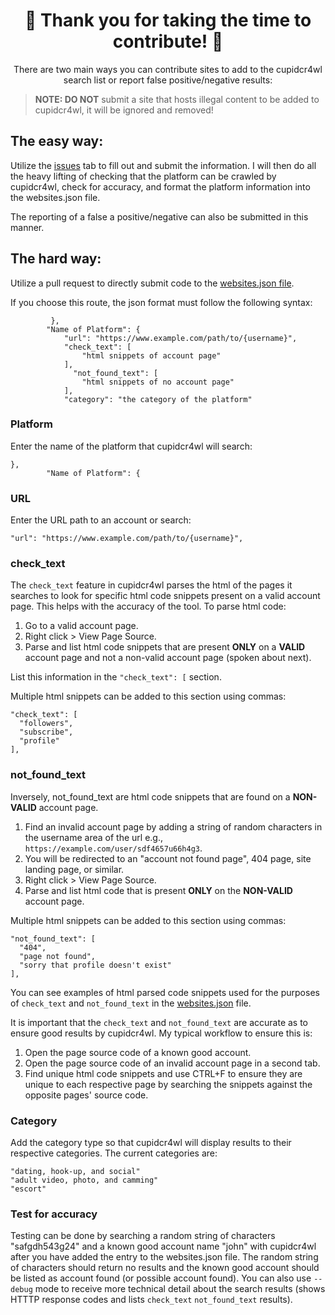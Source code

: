 <div align="center">
  
# 🌟 Thank you for taking the time to contribute! 🌟
  
There are two main ways you can contribute sites to add to the cupidcr4wl search list or report false positive/negative results:
</div>

>**NOTE: DO NOT** submit a site that hosts illegal content to be added to cupidcr4wl, it will be ignored and removed!
  
## The easy way:
Utilize the [issues](https://github.com/OSINTI4L/cupidcr4wl/issues) tab to fill out and submit the information. I will then do all the heavy lifting of checking that the platform can be crawled by cupidcr4wl, check for accuracy, and format the platform information into the websites.json file.

The reporting of a false a positive/negative can also be submitted in this manner.

## The hard way:
Utilize a pull request to directly submit code to the [websites.json file](https://github.com/OSINTI4L/cupidcr4wl/blob/main/websites.json).

If you choose this route, the json format must follow the following syntax:

```
         },
        "Name of Platform": {
            "url": "https://www.example.com/path/to/{username}",
            "check_text": [
                "html snippets of account page"
            ],
              "not_found_text": [
                "html snippets of no account page"
            ],
            "category": "the category of the platform"
```

### Platform
Enter the name of the platform that cupidcr4wl will search:
```
},
        "Name of Platform": {
```

### URL
Enter the URL path to an account or search:

```"url": "https://www.example.com/path/to/{username}",```

### check_text
The ```check_text``` feature in cupidcr4wl parses the html of the pages it searches to look for specific html code snippets present on a valid account page. This helps with the accuracy of the tool. To parse html code:
1. Go to a valid account page.
2. Right click > View Page Source.
3. Parse and list html code snippets that are present **ONLY** on a **VALID** account page and not a non-valid account page (spoken about next).

List this information in the ```"check_text": [``` section.

Multiple html snippets can be added to this section using commas:

```
"check_text": [
  "followers",
  "subscribe",
  "profile"
],
```

### not_found_text
Inversely, not_found_text are html code snippets that are found on a **NON-VALID** account page.
1. Find an invalid account page by adding a string of random characters in the username area of the url e.g., ```https://example.com/user/sdf4657u66h4g3```.
2. You will be redirected to an "account not found page", 404 page, site landing page, or similar.
3. Right click > View Page Source.
4. Parse and list html code that is present **ONLY** on the **NON-VALID** account page.

Multiple html snippets can be added to this section using commas:
```
"not_found_text": [
  "404",
  "page not found",
  "sorry that profile doesn't exist"
],
```

You can see examples of html parsed code snippets used for the purposes of ```check_text``` and ```not_found_text``` in the [websites.json](https://github.com/OSINTI4L/cupidcr4wl/blob/main/websites.json) file.

It is important that the ```check_text``` and ```not_found_text``` are accurate as to ensure good results by cupidcr4wl. My typical workflow to ensure this is:
1. Open the page source code of a known good account.
2. Open the page source code of an invalid account page in a second tab.
3. Find unique html code snippets and use CTRL+F to ensure they are unique to each respective page by searching the snippets against the opposite pages' source code.

### Category
Add the category type so that cupidcr4wl will display results to their respective categories.
The current categories are:
```
"dating, hook-up, and social"
"adult video, photo, and camming"
"escort"
```
### Test for accuracy
Testing can be done by searching a random string of characters "safgdh543g24" and a known good account name "john" with cupidcr4wl after you have added the entry to the websites.json file. The random string of characters should return no results and the known good account should be listed as account found (or possible account found). You can also use ```--debug``` mode to receive more technical detail about the search results (shows HTTTP response codes and lists ```check_text``` ```not_found_text``` results).
